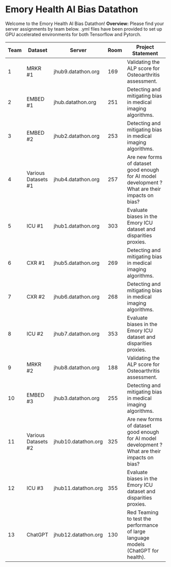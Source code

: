 # Emory Health AI Bias Datathon

Welcome to the Emory Health AI Bias Datathon!
**Overview:**
Please find your server assignments by team below. .yml files have been provided to set up GPU accelerated environments for both Tensorflow and Pytorch.

| **Team** | **Dataset** | **Server** | **Room** | **Project Statement** |
| - | - | - | - | - |
| 1 | MRKR #1 | jhub9.datathon.org | 169 | Validating the ALP score for Osteoarthritis assessment. |
| 2 | EMBED #1 | jhub.datathon.org | 251 | Detecting and mitigating bias in medical imaging algorithms. |
| 3 | EMBED #2 | jhub2.datathon.org | 253 | Detecting and mitigating bias in medical imaging algorithms. |
| 4 | Various Datasets #1 | jhub4.datathon.org | 257 | Are new forms of dataset good enough for AI model development ? What are their impacts on bias? |
| 5 | ICU #1 | jhub1.datathon.org | 303 | Evaluate biases in the Emory ICU dataset and disparities proxies. |
| 6 | CXR #1 | jhub5.datathon.org | 269 | Detecting and mitigating bias in medical imaging algorithms. |
| 7 | CXR #2 | jhub6.datathon.org | 268 | Detecting and mitigating bias in medical imaging algorithms. |
| 8 | ICU #2 | jhub7.datathon.org | 353 | Evaluate biases in the Emory ICU dataset and disparities proxies. |
| 9 | MRKR #2 | jhub8.datathon.org | 188 | Validating the ALP score for Osteoarthritis assessment. |
| 10 | EMBED #3 | jhub3.datathon.org | 255 | Detecting and mitigating bias in medical imaging algorithms. |
| 11 | Various Datasets #2 | jhub10.datathon.org | 325 | Are new forms of dataset good enough for AI model development ? What are their impacts on bias? |
| 12 | ICU #3 | jhub11.datathon.org | 355 | Evaluate biases in the Emory ICU dataset and disparities proxies. |
| 13 | ChatGPT | jhub12.datathon.org | 130 | Red Teaming to test the performance of large language models (ChatGPT for health). |
